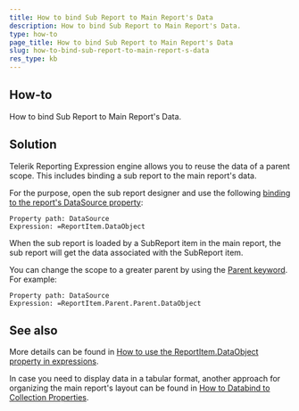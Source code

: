 ```yaml
---
title: How to bind Sub Report to Main Report's Data
description: How to bind Sub Report to Main Report's Data.
type: how-to
page_title: How to bind Sub Report to Main Report's Data
slug: how-to-bind-sub-report-to-main-report-s-data
res_type: kb
---
```


## How-to  
How to bind Sub Report to Main Report's Data.  
  
## Solution  

Telerik Reporting Expression engine allows you to reuse the data of a parent scope. This includes binding a sub report to the main report's data.  
  
For the purpose, open the sub report designer and use the following [binding to the report's DataSource property](../expressions-bindings):  

```
Property path: DataSource
Expression: =ReportItem.DataObject
```
  
 When the sub report is loaded by a SubReport item in the main report, the sub report will get the data associated with the SubReport item.   
  
 You can change the scope to a greater parent by using the [Parent keyword](../p-telerik-reporting-reportitembase-parent). For example:  

```
Property path: DataSource
Expression: =ReportItem.Parent.Parent.DataObject
```  
## See also  
More details can be found in [How to use the ReportItem.DataObject property in expressions](http://docs.telerik.com/reporting/data-items-how-to-use-data-object). 

In case you need to display data in a tabular format, another approach for organizing the main report's layout can be found in [How to Databind to Collection Properties](./how-to-databind-to-collection-properties).  


